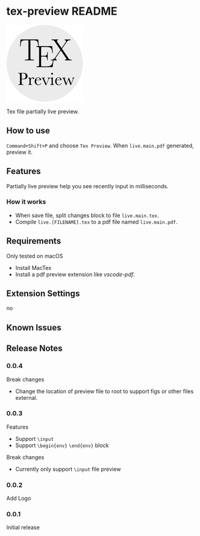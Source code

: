 # tex-preview README

<img src="./logo.png" width="200px">

Tex file partially live preview.

## How to use

`Command+Shift+P` and choose `Tex Preview`. When `live.main.pdf` generated, preview it.

## Features

Partially live preview help you see recently input in milliseconds.

### How it works

- When save file, split changes block to file `live.main.tex`.
- Compile `live.[FILENAME].tex` to a pdf file named `live.main.pdf`.

## Requirements

Only tested on macOS

- Install MacTex
- Install a pdf preview extension like _vscode-pdf_.

## Extension Settings

no

## Known Issues

## Release Notes

### 0.0.4

Break changes

- Change the location of preview file to root to support figs or other files external.

### 0.0.3

Features

- Support `\input`
- Support `\begin{env}` `\end{env}` block

Break changes

- Currently only support `\input` file preview

### 0.0.2

Add Logo

### 0.0.1

Initial release
